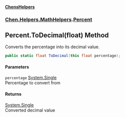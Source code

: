 #### [ChensHelpers](index 'index')
### [Chen.Helpers.MathHelpers](Chen_Helpers_MathHelpers 'Chen.Helpers.MathHelpers').[Percent](Chen_Helpers_MathHelpers_Percent 'Chen.Helpers.MathHelpers.Percent')
## Percent.ToDecimal(float) Method
Converts the percentage into its decimal value.  
```csharp
public static float ToDecimal(this float percentage);
```
#### Parameters
<a name='Chen_Helpers_MathHelpers_Percent_ToDecimal(float)_percentage'></a>
`percentage` [System.Single](https://docs.microsoft.com/en-us/dotnet/api/System.Single 'System.Single')  
Percentage to convert from
  
#### Returns
[System.Single](https://docs.microsoft.com/en-us/dotnet/api/System.Single 'System.Single')  
Converted decimal value
